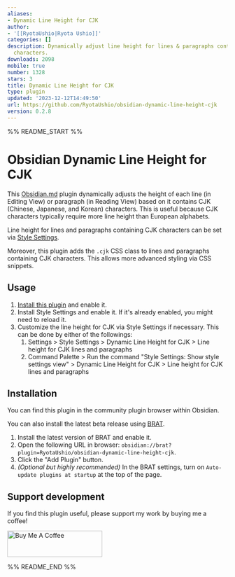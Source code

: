 ```yaml
---
aliases:
- Dynamic Line Height for CJK
author:
- '[[RyotaUshio|Ryota Ushio]]'
categories: []
description: Dynamically adjust line height for lines & paragraphs containing CJK
  characters.
downloads: 2098
mobile: true
number: 1328
stars: 3
title: Dynamic Line Height for CJK
type: plugin
updated: '2023-12-12T14:49:50'
url: https://github.com/RyotaUshio/obsidian-dynamic-line-height-cjk
version: 0.2.8
---
```


%% README_START %%

# Obsidian Dynamic Line Height for CJK

This [Obsidian.md](https://obsidian.md) plugin dynamically adjusts the height of each line (in Editing View) or paragraph (in Reading View) based on it contains CJK (Chinese, Japanese, and Korean) characters. This is useful because CJK characters typically require more line height than European alphabets.

Line height for lines and paragraphs containing CJK characters can be set via [Style Settings](https://github.com/mgmeyers/obsidian-style-settings).

Moreover, this plugin adds the `.cjk` CSS class to lines and paragraphs containing CJK characters. This allows more advanced styling via CSS snippets.

## Usage

1. [Install this plugin](#installation) and enable it.
2. Install Style Settings and enable it. If it's already enabled, you might need to reload it.
3. Customize the line height for CJK via Style Settings if necessary. This can be done by either of the followings:
    1. Settings > Style Settings > Dynamic Line Height for CJK > Line height for CJK lines and paragraphs
    2. Command Palette > Run the command "Style Settings: Show style settings view" > Dynamic Line Height for CJK > Line height for CJK lines and paragraphs

## Installation

You can find this plugin in the community plugin browser within Obsidian.

You can also install the latest beta release using [BRAT](https://github.com/TfTHacker/obsidian42-brat).

1. Install the latest version of BRAT and enable it.
2. Open the following URL in browser: `obsidian://brat?plugin=RyotaUshio/obsidian-dynamic-line-height-cjk`.
3. Click the "Add Plugin" button.
4. _(Optional but highly recommended)_ In the BRAT settings, turn on `Auto-update plugins at startup` at the top of the page.

## Support development

If you find this plugin useful, please support my work by buying me a coffee!

<a href="https://www.buymeacoffee.com/ryotaushio" target="_blank"><img src="https://cdn.buymeacoffee.com/buttons/v2/default-yellow.png" alt="Buy Me A Coffee" style="height: 60px !important;width: 217px !important;" ></a>


%% README_END %%